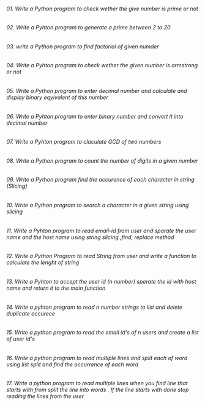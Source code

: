 ###### 01. Write a Python program to check wether the give number is prime or not
###### 02. Write a Pyhton program to generate a prime between 2 to 20
###### 03. write a Python program to find factorial of given numder
###### 04. Write a Pyhton program to check wether the given number is armstrong or not
###### 05. Write a Python program to enter decimal number and calculate and display binary eqyivalent of this number
###### 06. Write a Pyhton program to enter binary number and convert it into decimal number
###### 07. Write a Pyhton program to claculate GCD of two numbers
###### 08. Write a Python program to count the number of digits in a given number
###### 09. Write a Python program find the accurence of each character in string (Slicing)
###### 10. Write a Python program to search a character in a given string using slicing
###### 11. Write a Pyhton program to read email-id from user and sparate the user name and the host name using string slicing ,find, replace method
###### 12. Write a Python Program to read String from user and write a function to calculate the lenght of string
###### 13. Write a Pyhton to accept the user id (n number) sperate the id with host name and return it to the main function
###### 14. Write a pyhton program to read n number strings to list and delete duplicate occurece
###### 15. Write a python program to read the email id's of n users and create a list of user id's
###### 16. Write a python program to read multiple lines and split each of word using list split and find the occurrence of each word
###### 17. Write a python program to read multiple lines when you find line that starts with from split the line into words . If the line starts with done stop reading the lines from the user
